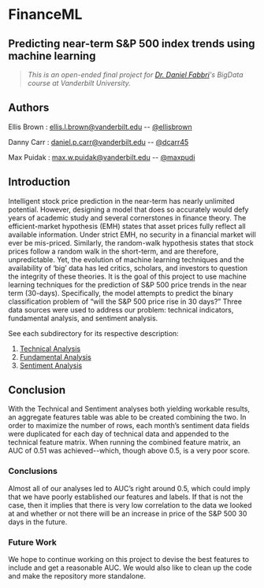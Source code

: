 # FinanceML
## Predicting near-term S&P 500 index trends using machine learning
> *This is an open-ended final project for [Dr. Daniel Fabbri](mailto:daniel.fabbri@vanderbilt.edu)'s BigData course at Vanderbilt University.*

## Authors

Ellis Brown
: <ellis.l.brown@vanderbilt.edu> --  [@ellisbrown](https://github.com/ellisbrown)

Danny Carr
: <daniel.p.carr@vanderbilt.edu> --  [@dcarr45](https://github.com/dcarr45)

Max Puidak
: <max.w.puidak@vanderbilt.edu> --  [@maxpudi](https://github.com/maxpudi)



## Introduction

Intelligent stock price prediction in the near-term has nearly unlimited potential. However, designing a model that does so accurately would defy years of academic study and several cornerstones in finance theory. The efficient-market hypothesis (EMH) states that asset prices fully reflect all available information. Under strict EMH, no security in a financial market will ever be mis-priced. Similarly, the random-walk hypothesis states that stock prices follow a random walk in the short-term, and are therefore, unpredictable. Yet, the evolution of machine learning techniques and the availability of ‘big’ data has led critics, scholars, and investors to question the integrity of these theories. It is the goal of this project to use machine learning techniques for the prediction of S&P 500 price trends in the near term (30-days). Specifically, the model attempts to predict the binary classification problem of “will the S&P 500 price rise in 30 days?” Three data sources were used to address our problem: technical indicators, fundamental analysis, and sentiment analysis.

See each subdirectory for its respective description:
1. [Technical Analysis](https://github.com/dcarr45/FinanceML/tree/master/technical)
2. [Fundamental Analysis](https://github.com/dcarr45/FinanceML/tree/master/13F)
3. [Sentiment Analysis](https://github.com/dcarr45/FinanceML/tree/master/SentimentAnalysis)

## Conclusion
With the Technical and Sentiment analyses both yielding workable results, an aggregate features table was able to be created combining the two. In order to maximize the number of rows, each month’s sentiment data fields were duplicated for each day of technical data and appended to the technical feature matrix. When running the combined feature matrix, an AUC of 0.51 was achieved--which, though above 0.5, is a very poor score.

### Conclusions
Almost all of our analyses led to AUC’s right around 0.5, which could imply that we have poorly established our features and labels. If that is not the case, then it implies that there is very low correlation to the data we looked at and whether or not there will be an increase in price of the S&P 500 30 days in the future.

### Future Work
We hope to continue working on this project to devise the best features to include and get a reasonable AUC. We would also like to clean up the code and make the repository more standalone.

